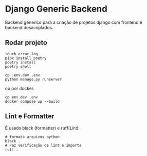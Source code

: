 # Django Generic Backend

Backend genérico para a criação de projetos django com frontend e backend desacoplados.

## Rodar projeto
```shell
touch error.log
pipx install poetry
poetry install
poetry shell

cp .env.dev .env
python manage.py runserver
```

ou por docker:

```shell
cp env.dev .env
docker compose up --build
```

## Lint e Formatter
É usado black (formatter) e ruff(Lint)

```shell
# formata arquivos python
black .
# Faz verificação de lint e imports
ruff .
```
